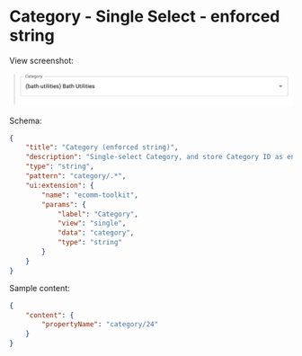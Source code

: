 # Category - Single Select - enforced string

View screenshot:

![Single Select](../../media/single.png)

Schema:

```json
{
	"title": "Category (enforced string)",
	"description": "Single-select Category, and store Category ID as enforced string",
	"type": "string",
	"pattern": "category/.*",
	"ui:extension": {
		"name": "ecomm-toolkit",
		"params": {
			"label": "Category",
			"view": "single",
			"data": "category",
			"type": "string"
		}
	}
}
```

Sample content:

```json
{
	"content": {
		"propertyName": "category/24"
	}
}
```
